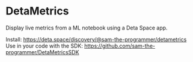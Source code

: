 # DetaMetrics
Display live metrics from a ML notebook using a Deta Space app.

Install: https://deta.space/discovery/@sam-the-programmer/detametrics <br>
Use in your code with the SDK: https://github.com/sam-the-programmer/DetaMetricsSDK
